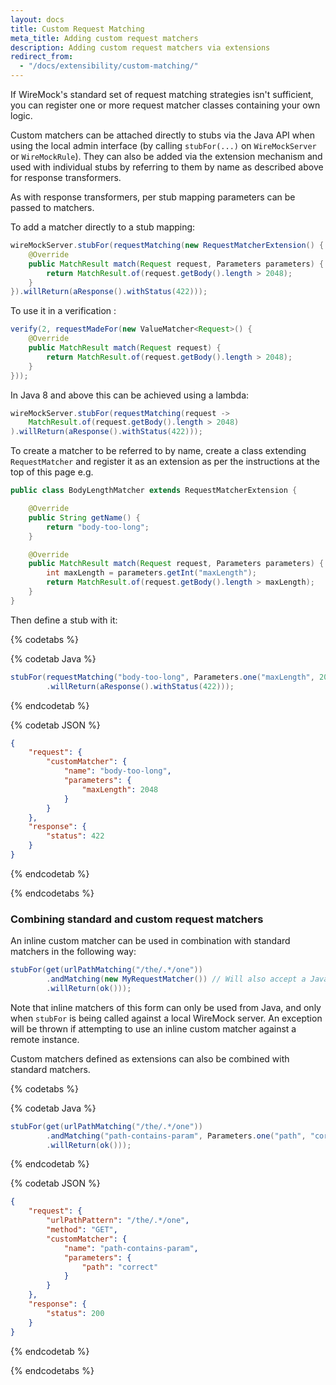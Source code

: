 ```yaml
---
layout: docs
title: Custom Request Matching
meta_title: Adding custom request matchers
description: Adding custom request matchers via extensions
redirect_from:
  - "/docs/extensibility/custom-matching/"
---
```


If WireMock's standard set of request matching strategies isn't
sufficient, you can register one or more request matcher classes
containing your own logic.

Custom matchers can be attached directly to stubs via the Java API when
using the local admin interface (by calling `stubFor(...)` on
`WireMockServer` or `WireMockRule`). They can also be added via the
extension mechanism and used with individual stubs by referring to them
by name as described above for response transformers.

As with response transformers, per stub mapping parameters can be passed
to matchers.

To add a matcher directly to a stub mapping:

```java
wireMockServer.stubFor(requestMatching(new RequestMatcherExtension() {
    @Override
    public MatchResult match(Request request, Parameters parameters) {
        return MatchResult.of(request.getBody().length > 2048);
    }
}).willReturn(aResponse().withStatus(422)));
```

To use it in a verification :

```java
verify(2, requestMadeFor(new ValueMatcher<Request>() {
    @Override
    public MatchResult match(Request request) {
        return MatchResult.of(request.getBody().length > 2048);
    }
}));
```

In Java 8 and above this can be achieved using a lambda:

```java
wireMockServer.stubFor(requestMatching(request ->
    MatchResult.of(request.getBody().length > 2048)
).willReturn(aResponse().withStatus(422)));
```

To create a matcher to be referred to by name, create a class extending
`RequestMatcher` and register it as an extension as per the instructions
at the top of this page e.g.

```java
public class BodyLengthMatcher extends RequestMatcherExtension {

    @Override
    public String getName() {
        return "body-too-long";
    }

    @Override
    public MatchResult match(Request request, Parameters parameters) {
        int maxLength = parameters.getInt("maxLength");
        return MatchResult.of(request.getBody().length > maxLength);
    }
}
```

Then define a stub with it:

{% codetabs %}

{% codetab Java %}

```java
stubFor(requestMatching("body-too-long", Parameters.one("maxLength", 2048))
        .willReturn(aResponse().withStatus(422)));
```

{% endcodetab %}

{% codetab JSON %}

```json
{
    "request": {
        "customMatcher": {
            "name": "body-too-long",
            "parameters": {
                "maxLength": 2048
            }
        }
    },
    "response": {
        "status": 422
    }
}
```

{% endcodetab %}

{% endcodetabs %}

### Combining standard and custom request matchers

An inline custom matcher can be used in combination with standard matchers in the following way:

```java
stubFor(get(urlPathMatching("/the/.*/one"))
        .andMatching(new MyRequestMatcher()) // Will also accept a Java 8+ lambda
        .willReturn(ok()));
```

Note that inline matchers of this form can only be used from Java, and only when `stubFor` is being called against a local
WireMock server. An exception will be thrown if attempting to use an inline custom matcher against a remote instance.

Custom matchers defined as extensions can also be combined with standard matchers.

{% codetabs %}

{% codetab Java %}

```java
stubFor(get(urlPathMatching("/the/.*/one"))
        .andMatching("path-contains-param", Parameters.one("path", "correct"))
        .willReturn(ok()));
```

{% endcodetab %}

{% codetab JSON %}

```json
{
    "request": {
        "urlPathPattern": "/the/.*/one",
        "method": "GET",
        "customMatcher": {
            "name": "path-contains-param",
            "parameters": {
                "path": "correct"
            }
        }
    },
    "response": {
        "status": 200
    }
}
```

{% endcodetab %}

{% endcodetabs %}

